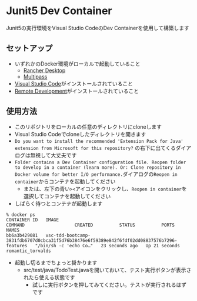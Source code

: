# Junit5 Dev Container

Junit5の実行環境をVisual Studio CodeのDev Containerを使用して構築します

## セットアップ
- いずれかのDocker環境がローカルで起動していること
  - [Rancher Desktop](https://rancherdesktop.io/)
  - [Multipass](https://kurupeku.github.io/hello-golang/multipass.html)
- [Visual Studio Code](https://azure.microsoft.com/ja-jp/products/visual-studio-code)がインストールされていること
- [Remote Development](https://marketplace.visualstudio.com/items?itemName=ms-vscode-remote.vscode-remote-extensionpack)がインストールされていること

## 使用方法
- このリポジトリをローカルの任意のディレクトリにcloneします
- Visual Studio Codeでcloneしたディレクトリを開きます
- `Do you want to install the recommended 'Extension Pack for Java' extension from Microsoft for this repository?` の右下に出てくるダイアログは無視して大丈夫です
- `Folder contains a Dev Container configuration file. Reopen folder to develop in a container (learn more). Or: Clone repository in Docker volume for better I/O performance.`ダイアログの`Reopen in container`からコンテナを起動してください
    - または、左下の青い`><`アイコンをクリックし、`Reopen in container`を選択してコンテナを起動してください
- しばらく待つとコンテナが起動します
```
% docker ps
CONTAINER ID   IMAGE                                                                                        COMMAND                   CREATED          STATUS          PORTS     NAMES
bb6a3b429081   vsc-tdd-bootcamp-3831fdb6707d0cbca31f5d76b38476e6f59389e842f6fdf02dd08837576b7296-features   "/bin/sh -c 'echo Co…"   23 seconds ago   Up 21 seconds             romantic_torvalds
```
- 起動し切るまでちょっと掛かります
    - src/test/java/TodoTest.javaを開いておいて、テスト実行ボタンが表示されたら使える状態です
       - 試しに実行ボタンを押してみてください。テストが実行されるはずです

